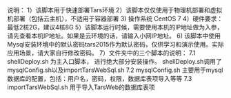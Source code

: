 说明：
1）该脚本用于快速部署Tars环境
2）该脚本仅仅使用于物理机部署和虚拟机部署（包括云主机），不适用于容器部署
3) 操作系统 CentOS 7
4）硬件要求：最低2核2G，建议4核8G
5）该脚本运行时候，需要使用本机的IP地址做为入参，请先查看本机IP地址。如果是云环境的话，请输入小网IP地址。
6) 该脚本中使用Mysql安装环境中的默认密码tars2015作为默认密码，仅供学习和演示使用。实际应用场景，请大家自行修改密码。 
7）文件夹中的三个脚本的说明：
   7.1  shellDeploy.sh 为主入口脚本， 进行绝大部分安装操作。 shellDeploy.sh调用了mysqlConfig.sh以及importTarsWebSql.sh
   7.2  mysqlConfig.sh 主要用于mysql数据库的配置，包括：用户名，密码，权限，数据库表项导入等等
   7.3  importTarsWebSql.sh 用于导入TarsWeb的数据库表项


